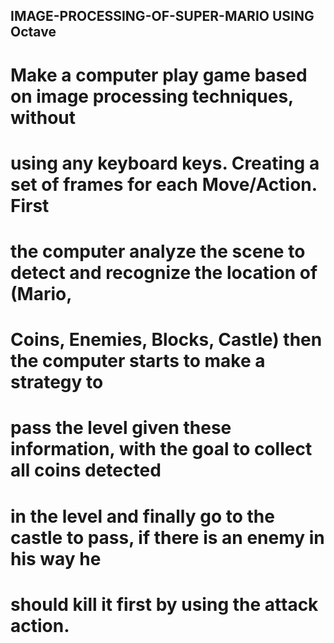 ##                                          IMAGE-PROCESSING-OF-SUPER-MARIO USING Octave
# Make a computer play game based on image processing techniques, without
# using any keyboard keys. Creating a set of frames for each Move/Action. First
# the computer analyze the scene to detect and recognize the location of (Mario,
# Coins, Enemies, Blocks, Castle) then the computer starts to make a strategy to
# pass the level given these information, with the goal to collect all coins detected
# in the level and finally go to the castle to pass, if there is an enemy in his way he
# should kill it first by using the attack action.
